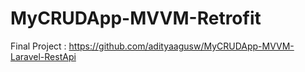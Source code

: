 # MyCRUDApp-MVVM-Retrofit
Final Project : https://github.com/adityaagusw/MyCRUDApp-MVVM-Laravel-RestApi
